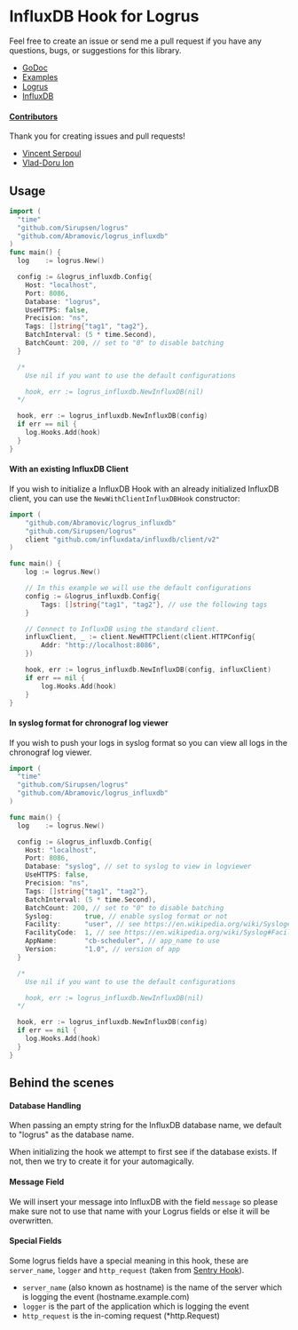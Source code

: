 # InfluxDB Hook for Logrus

Feel free to create an issue or send me a pull request if you have any questions, bugs, or suggestions for this library.

- [GoDoc](https://godoc.org/github.com/Abramovic/logrus_influxdb)
- [Examples](https://github.com/Abramovic/logrus_influxdb/tree/master/examples)
- [Logrus](https://github.com/Sirupsen/logrus)
- [InfluxDB](https://influxdb.com)

#### [Contributors](https://github.com/Abramovic/logrus_influxdb/graphs/contributors)

Thank you for creating issues and pull requests!

- [Vincent Serpoul](https://github.com/vincentserpoul)
- [Vlad-Doru Ion](https://github.com/vlad-doru)

## Usage

```go
import (
  "time"
  "github.com/Sirupsen/logrus"
  "github.com/Abramovic/logrus_influxdb"
)
func main() {
  log    := logrus.New()

  config := &logrus_influxdb.Config{
    Host: "localhost",
    Port: 8086,
    Database: "logrus",
    UseHTTPS: false,
    Precision: "ns",
    Tags: []string{"tag1", "tag2"},
    BatchInterval: (5 * time.Second),
    BatchCount: 200, // set to "0" to disable batching
  }

  /*
    Use nil if you want to use the default configurations

    hook, err := logrus_influxdb.NewInfluxDB(nil)
  */

  hook, err := logrus_influxdb.NewInfluxDB(config)
  if err == nil {
    log.Hooks.Add(hook)
  }  
}

```

#### With an existing InfluxDB Client

If you wish to initialize a InfluxDB Hook with an already initialized InfluxDB client, you can use the `NewWithClientInfluxDBHook` constructor:

```go
import (
	"github.com/Abramovic/logrus_influxdb"
	"github.com/Sirupsen/logrus"
	client "github.com/influxdata/influxdb/client/v2"
)

func main() {
	log := logrus.New()

	// In this example we will use the default configurations
	config := &logrus_influxdb.Config{
		Tags: []string{"tag1", "tag2"}, // use the following tags
	}

	// Connect to InfluxDB using the standard client.
	influxClient, _ := client.NewHTTPClient(client.HTTPConfig{
		Addr: "http://localhost:8086",
	})

	hook, err := logrus_influxdb.NewInfluxDB(config, influxClient)
	if err == nil {
		log.Hooks.Add(hook)
	}
}
```

#### In syslog format for chronograf log viewer

If you wish to push your logs in syslog format so you can view all logs in the chronograf log viewer.

```go
import (
  "time"
  "github.com/Sirupsen/logrus"
  "github.com/Abramovic/logrus_influxdb"
)

func main() {
  log    := logrus.New()

  config := &logrus_influxdb.Config{
    Host: "localhost",
    Port: 8086,
    Database: "syslog", // set to syslog to view in logviewer
    UseHTTPS: false,
    Precision: "ns",
    Tags: []string{"tag1", "tag2"},
    BatchInterval: (5 * time.Second),
    BatchCount: 200, // set to "0" to disable batching
    Syslog:        true, // enable syslog format or not
    Facility:      "user", // see https://en.wikipedia.org/wiki/Syslog#Facility
    FacilityCode:  1, // see https://en.wikipedia.org/wiki/Syslog#Facility
    AppName:       "cb-scheduler", // app_name to use
    Version:       "1.0", // version of app
  }

  /*
    Use nil if you want to use the default configurations

    hook, err := logrus_influxdb.NewInfluxDB(nil)
  */

  hook, err := logrus_influxdb.NewInfluxDB(config)
  if err == nil {
    log.Hooks.Add(hook)
  }  
}

```

## Behind the scenes

#### Database Handling

When passing an empty string for the InfluxDB database name, we default to "logrus" as the database name.

When initializing the hook we attempt to first see if the database exists. If not, then we try to create it for your automagically.

#### Message Field

We will insert your message into InfluxDB with the field `message` so please make sure not to use that name with your Logrus fields or else it will be overwritten.

#### Special Fields

Some logrus fields have a special meaning in this hook, these are `server_name`, `logger` and `http_request`  (taken from [Sentry Hook](https://github.com/evalphobia/logrus_sentry)).

- `server_name` (also known as hostname) is the name of the server which is logging the event (hostname.example.com)
- `logger` is the part of the application which is logging the event
- `http_request` is the in-coming request (*http.Request)
